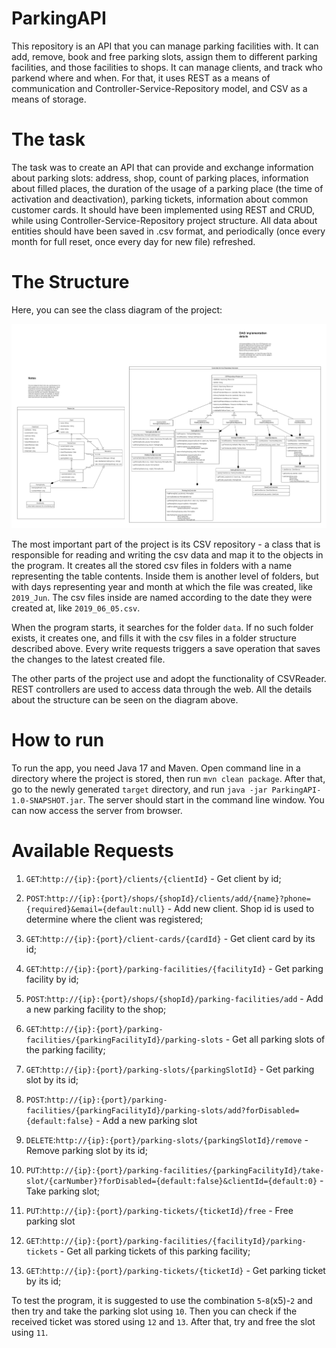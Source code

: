 # ParkingAPI
 
This repository is an API that you can manage parking facilities with. It can add, remove, book and free parking slots, assign them to different parking facilities, and those facilities to shops. It can manage clients, and track who parkend where and when. For that, it uses REST as a means of communication and Controller-Service-Repository model, and CSV as a means of storage.

# The task

The task was to create an API that can provide and exchange information about parking slots: address, shop, count of parking places, information about filled places, the duration of the usage of a parking place (the time of activation and deactivation), parking tickets, information about common customer cards. It should have been implemented using REST and CRUD, while using Controller-Service-Repository project structure. All data about entities should have been saved in .csv format, and periodically (once every month for full reset, once every day for new file) refreshed.

# The Structure

Here, you can see the class diagram of the project:

![Class diagram](docs/ClassDiagram.png)

The most important part of the project is its CSV repository - a class that is responsible for reading and writing the csv data and map it to the objects in the program. It creates all the stored csv files in folders with a name representing the table contents. Inside them is another level of folders, but with days representing year and month at which the file was created, like `2019_Jun`. The csv files inside are named according to the date they were created at, like `2019_06_05.csv`.

When the program starts, it searches for the folder `data`. If no such folder exists, it creates one, and fills it with the csv files in a folder structure described above. Every write requests triggers a save operation that saves the changes to the latest created file.

The other parts of the project use and adopt the functionality of CSVReader. REST controllers are used to access data through the web. All the details about the structure can be seen on the diagram above.

# How to run

To run the app, you need Java 17 and Maven. Open command line in a directory where the project is stored, then run `mvn clean package`. After that, go to the newly generated `target` directory, and run `java -jar ParkingAPI-1.0-SNAPSHOT.jar`. The server should start in the command line window. You can now access the server from browser.

# Available Requests

1. `GET`:`http://{ip}:{port}/clients/{clientId}` - Get client by id;
2. `POST`:`http://{ip}:{port}/shops/{shopId}/clients/add/{name}?phone={required}&email={default:null}` - Add new client. Shop id is used to determine where the client was registered;


3. `GET`:`http://{ip}:{port}/client-cards/{cardId}` - Get client card by its id;


4. `GET`:`http://{ip}:{port}/parking-facilities/{facilityId}` - Get parking facility by id;
5. `POST`:`http://{ip}:{port}/shops/{shopId}/parking-facilities/add` - Add a new parking facility to the shop;


6. `GET`:`http://{ip}:{port}/parking-facilities/{parkingFacilityId}/parking-slots` - Get all parking slots of the parking facility;
7. `GET`:`http://{ip}:{port}/parking-slots/{parkingSlotId}` - Get parking slot by its id;
8. `POST`:`http://{ip}:{port}/parking-facilities/{parkingFacilityId}/parking-slots/add?forDisabled={default:false}` - Add a new parking slot
9. `DELETE`:`http://{ip}:{port}/parking-slots/{parkingSlotId}/remove` -  Remove parking slot by its id;
10. `PUT`:`http://{ip}:{port}/parking-facilities/{parkingFacilityId}/take-slot/{carNumber}?forDisabled={default:false}&clientId={default:0}` -  Take parking slot;
11. `PUT`:`http://{ip}:{port}/parking-tickets/{ticketId}/free` -  Free parking slot


12. `GET`:`http://{ip}:{port}/parking-facilities/{facilityId}/parking-tickets` - Get all parking tickets of this parking facility;
13. `GET`:`http://{ip}:{port}/parking-tickets/{ticketId}` -  Get parking ticket by its id;

To test the program, it is suggested to use the combination `5`-`8`(x5)-`2` and then try and take the parking slot using `10`. Then you can check if the received ticket was stored using `12` and `13`. After that, try and free the slot using `11`.
